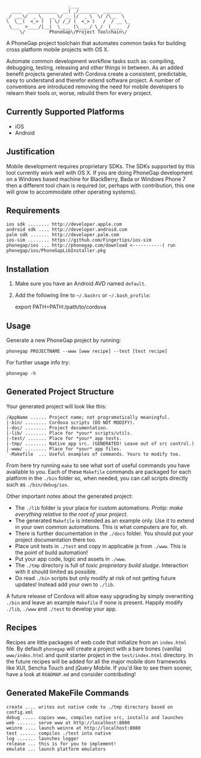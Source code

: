 	                       .___                   
	  ____  ___________  __| _/_______  _______   
	_/ ___\/  _ \_  __ \/ __ |/  _ \  \/ /\__  \  
	\  \__(  <_> )  | \/ /_/ (  <_> )   /  / __ \_
	 \___  >____/|__|  \____ |\____/ \_/  (____  /
	     \/         PhoneGap\/Project Toolchain\/
	
A PhoneGap project toolchain that automates common tasks for building cross platform mobile projects with OS X. 

Automate common development workflow tasks such as: compiling, debugging, testing, releasing and other things in between. As an added benefit projects generated with Cordova create a consistent, predictable, easy to understand and therefor extend software project. A number of conventions are introduced removing the need for mobile developers to relearn their tools or, worse, rebuild them for every project. 

Currently Supported Platforms
---

- iOS
- Android

Justification
---

Mobile development requires proprietary SDKs. The SDKs supported by this tool currently work well with OS X. If you are doing PhoneGap development on a Windows based machine for BlackBerry, Bada or Windows Phone 7 then a different tool chain is required (or, perhaps with contribution, this one will grow to accommodate other operating systems). 

Requirements
---

    ios sdk ........ http://developer.apple.com 
    android sdk .... http://developer.android.com
    palm sdk ....... http://developer.palm.com
	ios-sim ........ https://github.com/Fingertips/ios-sim
	phonegap/ios ... http://phonegap.com/download <-----------( run phonegap/ios/PhoneGapLibInstaller.pkg 

Installation
---

1. Make sure you have an Android AVD named `default`.
2. Add the following line to `~/.bashrc` or `~/.bash_profile`:
	
	export PATH=PATH:/path/to/cordova

Usage
---

Generate a new PhoneGap project by running:
	
	phonegap PROJECTNAME --www [www recipe] --test [test recipe]
    

For further usage info try:

	phonegap -h

Generated Project Structure
---

Your generated project will look like this:

	/AppName ...... Project name; not programatically meaningful.
	|-bin/ ........ Cordova scripts (DO NOT MODIFY).
	|-doc/ ........ Project documentation.
	|-lib/ ........ Place for *your* scripts/utils.
	|-test/ ....... Place for *your* app tests.
	|-tmp/ ........ Native app src. (GENERATED! Leave out of src control.)
	|-www/ ........ Place for *your* app files.
	`-Makefile	... Useful examples of commands. Yours to modify too.
	
From here try running `make` to see what sort of useful commands you have available to you. Each of these `Makefile` commands are packaged for each platform in the `./bin` folder so, when needed, you can call scripts directly such as `./bin/debug/ios`. 

Other important notes about the generated project:

- The `./lib` folder is your place for custom automations. _Protip: make everything relative to the root of your project._
- The generated `Makefile` is intended as an example only. Use it to
  extend in your own common automations. This is what computers are for, eh.
- There is further documentation in the `./docs` folder. You should put
  your project documentation there too. 
- Place unit tests in `./test` and copy in applicable js from `./www`. This is the point of build automation!
- Put your app code, logic and assets in `./www`.
- The `./tmp` directory is full of *toxic proprietary build sludge*. Interaction with it should limited as possible.
- Do read `./bin` scripts but only modify at risk of not getting future updates! Instead add your own to `./lib`.

A future release of Cordova will allow easy upgrading by simply overwriting `./bin` and leave an example `Makefile` if none is present. Happily modify `./lib`, `./www` and `./test` to develop your app. 

Recipes
---

Recipes are little packages of web code that initialize from an `index.html` file. By default `phonegap` will create a project with a bare bones (vanilla) `www/index.html` and qunit starter project in the `test/index.html` directory. In the future recipes will be added for all the major mobile dom frameworks like XUI, Sencha Touch and jQuery Mobile. If you'd like to see them sooner, have a look at `ROADMAP.md` and consider contributing!

Generated MakeFile Commands
---

	create .... writes out native code to ./tmp directory based on config.xml
	debug ..... copies www, compiles native src, installs and launches
	web ....... serve www at http://localhost:8000
	weinre .... launch weinre at http://localhost:8080
	test ...... compiles ./test into native
	log ....... launches logger
	release ... this is for you to implement!
	emulate ... launch platform emulators

